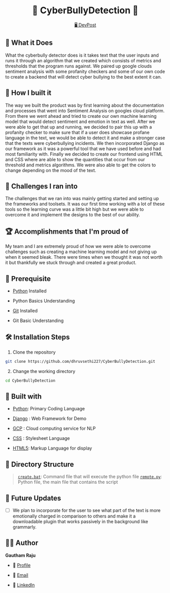 <p align="center">
  <a href="https://github.com/king-technologies/Project-Initiator" title="CyberBullyDetection">
  </a>
</p>
<h1 align="center">🌟 CyberBullyDetection 🌟</h1>

<p align="center">
    <a href="https://devpost.com/software/cyberbullying-detector" title="Project Initiator using Python">🖥️ DevPost</a>
</p>

## 🚀 What it Does

What the cyberbully detector does is it takes text that the user inputs and runs it through an algorithm that we created which consists of metrics and thresholds that the program runs against. We paired up google clouds sentiment analysis with some profanity checkers and some of our own code to create a backend that will detect cyber bullying to the best extent it can.

## 💎 How I built it

The way we built the product was by first learning about the documentation and processes that went into Sentiment Analysis on googles cloud platform. From there we went ahead and tried to create our own machine learning model that would detect sentiment and emotion in text as well. After we were able to get that up and running, we decided to pair this up with a profanity checker to make sure that if a user does showcase profane language in the text, we would be able to detect it and make a stronger case that the texts were cyberbullying incidents. We then incorporated Django as our framework as it was a powerful tool that we have used before and had most familiarity with. Finally we decided to create our frontend using HTML and CSS where are able to show the quantities that occur from our threshold and metrics algorithms. We were also able to get the colors to change depending on the mood of the text.

## 🤘 Challenges I ran into

The challenges that we ran into was mainly getting started and setting up the frameworks and toolsets. It was our first time working with a lot of these tools so the learning curve was a little bit high but we were able to overcome it and implement the designs to the best of our ability.

## 🏆 Accomplishments that I'm proud of

My team and I are extremely proud of how we were able to overcome challenges such as creating a machine learning model and not giving up when it seemed bleak. There were times when we thought it was not worth it but thankfully we stuck through and created a great product.

## 🦋 Prerequisite

- [Python](https://www.python.org/ "Python") Installed

- Python Basics Understanding

- [Git](https://git-scm.com/ "Git OFficial") Installed

- Git Basic Understanding


## 🛠️ Installation Steps

1. Clone the repository

```Bash
git clone https://github.com/dhruvsethi227/CyberBullyDetection.git
```

2. Change the working directory

```Bash
cd CyberBullyDetection
```

## 👷 Built with

- [Python](https://www.python.org/ "Python"): Primary Coding Language

- [Django](https://www.djangoproject.com/) : Web Framework for Demo

- [GCP](https://cloud.google.com/) : Cloud computing service for NLP

- [CSS](https://developer.mozilla.org/en-US/docs/Web/CSS) : Stylesheet Language

- [HTML5](https://html.com/html5/): Markup Language for display

## 📂 Directory Structure

> [`create.bat`](https://github.com/king-technologies/Project-Initiator/blob/main/create.bat "Create Command"): Command file that will execute the python file
> [`remote.py`](https://github.com/king-technologies/Project-Initiator/blob/main/remote.py "Main File"): Python file, the main file that contains the script
## 🎊 Future Updates

- [ ] We plan to incorporate for the user to see what part of the text is more emotionally charged in comparison to others and make it a downloadable plugin that works passively in the background like grammarly.

## 🧑🏻 Author

**Gautham Raju**

- 🌌 [Profile](gauthamraju.com)

- 🏮 [Email](mailto:gautham.raju@outlook.com)

- 🦁 [LinkedIn](linkedin.com/in/gautham-raju)
